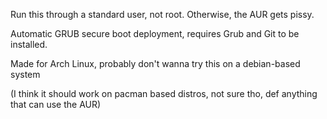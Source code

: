 Run this through a standard user, not root. Otherwise, the AUR gets pissy.

Automatic GRUB secure boot deployment, requires Grub and Git to be installed.

Made for Arch Linux, probably don't wanna try this on a debian-based system

(I think it should work on pacman based distros, not sure tho, def anything that can use the AUR)
